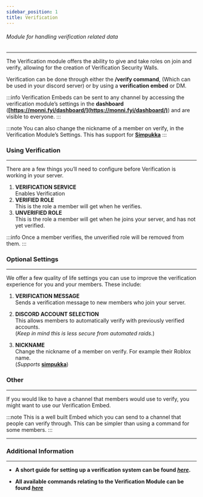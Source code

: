 ```yaml
---
sidebar_position: 1
title: Verification
---
```

###### Module for handling verification related data
***
The Verification module offers the ability to give and take roles on join and verify, allowing for the creation of Verification Security Walls.

Verification can be done through either the **/verify command**, (Which can be used in your discord server) or by using a **verification embed** or DM.

:::info
Verification Embeds can be sent to any channel by accessing the verification module’s settings in the **dashboard** (**[https://monni.fyi/dashboard/](https://monni.fyi/dashboard/)**) and are visible to everyone.
:::

:::note
You can also change the nickname of a member on verify, in the Verification Module’s Settings. This has support for [**Simpukka**](/simpukka)
:::

### Using Verification
---
There are a few things you’ll need to configure before Verification is working in your server.
1. **VERIFICATION SERVICE**  
Enables Verification
2. **VERIFIED ROLE**  
This is the role a member will get when he verifies.
3. **UNVERIFIED ROLE**  
This is the role a member will get when he joins your server, and has not yet verified.

:::info
Once a member verifies, the unverified role will be removed from them.
:::

### Optional Settings
---
We offer a few quality of life settings you can use to improve the verification experience for you and your members. These include:

1. **VERIFICATION MESSAGE**  
	Sends a verification message to new members who join your server.
	
1. **DISCORD ACCOUNT SELECTION**  
	This allows members to automatically verify with previously verified accounts.  
	(*Keep in mind this is less secure from automated raids.*)

3. **NICKNAME**  
	Change the nickname of a member on verify. For example their Roblox name.  
	(*Supports* [**simpukka**](/simpukka))

### Other
---
If you would like to have a channel that members would use to verify, you might want to use our Verification Embed.

:::note
This is a well built Embed which you can send to a channel that people can verify through. This can be simpler than using a command for some members.
:::

***
### Additional Information
---

- **A short guide for setting up a verification system can be found [*here*](/guides/verification-guide).**

- **All available commands relating to the Verification Module can be found [*here*](/commands/slash/verification-commands)**

